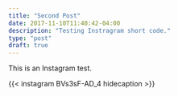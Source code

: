 ```yaml
---
title: "Second Post"
date: 2017-11-10T11:40:42-04:00
description: "Testing Instragram short code."
type: "post"
draft: true
---
```


This is an Instagram test.

{{< instagram BVs3sF-AD_4 hidecaption >}}